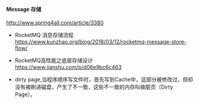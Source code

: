 #### Message 存储
http://www.spring4all.com/article/3380

- RocketMQ 消息存储流程 https://www.kunzhao.org/blog/2018/03/12/rocketmq-message-store-flow/

- RocketMQ高性能之底层存储设计 https://www.jianshu.com/p/d06e9bc6c463
- dirty page,当程序顺序写文件时，首先写到Cache中，这部分被修改过，但却没有被刷进磁盘，产生了不一致，这些不一致的内存叫做脏页（Dirty Page）。